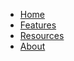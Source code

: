 <!-- _navbar.md -->

* [Home](/)
* [Features](features.md)
* [Resources](resources.md)
* [About](about.md)

<!--
* Language

    * [:us: EN](/)
    * [:fr: FR](/fr/)
    * [:it: IT](/it/)
-->